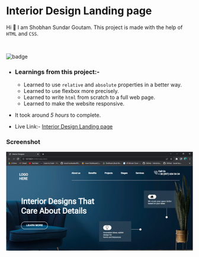 # Interior Design Landing page

Hi 👋 I am Shobhan Sundar Goutam. This project is made with the help of `HTML` and `CSS`.

<br>

![badge](https://img.shields.io/badge/HTML-CSS-blue)

- ### Learnings from this project:-

  - Learned to use `relative` and `absolute` properties in a better way.
  - Learned to use flexbox more precisely.
  - Learned to write `html` from scratch to a full web page.
  - Learned to make the website responsive.

- It took around _5 hours_ to complete.

- Live Link:- [Interior Design Landing page](https://interiordesign-fsjs10.netlify.app/)

### Screenshot

![Project-10 Screenshot](./project-10.png)
